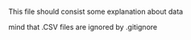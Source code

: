 This file should consist some explanation about data

mind that .CSV files are ignored by .gitignore
